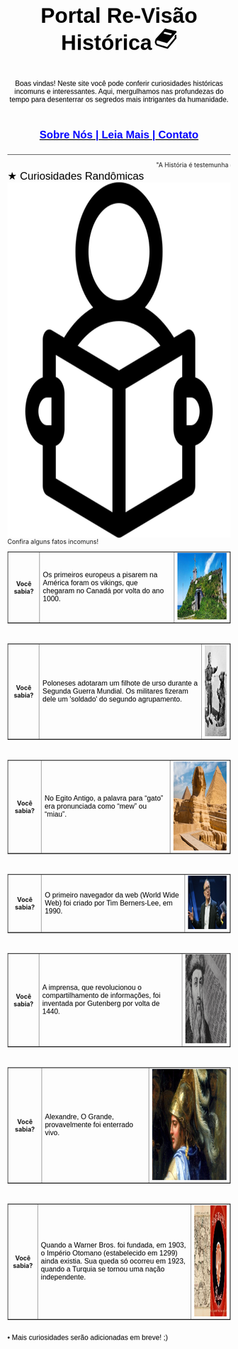 <!DOCTYPE html>
<html lang="pt-br">
    <head>
        <link href="style.css" rel="stylesheet" />
        <meta charset="UTF-8">
<meta name="viewport" content="width=device-width; initial-scale=1.0">
    <body background="textura-de-papel-branco-amassado-reciclado-ou-fundo-de-papel_34070-970.avif" width="300000" height="200000">
<header><center><h1><font face="Arial" size="7.5" color="black">Portal Re-Visão Histórica</font> <img src="kisspng-computer-icons-book-vector-books-5ada2cb5a5a9c6.4998961515242477336786.png" width="50" height="50"></h1></center></header>
<source>
</head>
</body>
<header> 
<div class="center">
<div class="about-header"
<header><center><p><font face="Arial" size="3.5" color="black"> Boas vindas! Neste site você pode conferir curiosidades históricas incomuns e interessantes. 
    Aqui, mergulhamos nas profundezas do tempo para desenterrar os segredos mais intrigantes da humanidade. </font></p></center></header>
</div>
<div class="wraper-header">
<div class="logo">
<center><h2><span><a href="pag-01.html" </span> <font face="Arial" size="5" color="blue">Sobre Nós | Leia Mais | Contato</font></a></h2></center>
<div class="banner-ads">
    <h2><span style= font-size:1</h2>
</div>
</div>
</div>
</header>
<hr>
<marquee><b></b>"A História é testemunha do passado, luz da verdade, vida da memória, mestra da vida, anunciadora dos tempos antigos." - Cícero</b></marquee>
<br>
<font face="Arial" size="5" color="black">★ Curiosidades Randômicas</font>
<br>
<td><img src="3068380.png" width="800" height="800" align="right"></td>
<div class="center">
    <div class="about-header"
<font face="Arial" size="3.5" color="black"> Confira alguns fatos incomuns!</font></p>
</div>
<table width=50% border="1" cellpadding="10" cellspacing="10">
    <th>Você sabia?</th>
    <td><font face="Arial" size="3" color="black"> Os primeiros europeus a pisarem na América foram os vikings, que chegaram no Canadá por volta do ano 1000. </font></td>
    <td><img src="viking.jpg.jpg" width="370" height="150"></td>
    </table>
    <br>
    <table width=50% border="1" cellpadding="10" cellspacing="10">
        <th>Você sabia?</th>
        <td><font face="Arial" size="3" color="black"> Poloneses adotaram um filhote de urso durante a Segunda Guerra Mundial. 
            Os militares fizeram dele um 'soldado' do segundo agrupamento. </font></td>
        <td><img src="urso.webp" width="175" height="205"></td>
        </table>
        <br>
        <table width=50% border="1" cellpadding="10" cellspacing="10">
            <th>Você sabia?</th>
            <td><font face="Arial" size="3" color="black"> No Egito Antigo, a palavra para “gato” era pronunciada como “mew” ou “miau”. </font></td>
            <td><img src="esfinge.webp" width="300" height="200"></td>
            </table>
            <br>
            <table width=50% border="1" cellpadding="10" cellspacing="10">
                <th>Você sabia?</th>
                <td><font face="Arial" size="3" color="black">O primeiro navegador da web (World Wide Web) foi criado por Tim Berners-Lee, em 1990. </font></td>
                <td><img src="tim.jpg" width="212" height="120"></td>
                </table>
            <br>
            <table width=50% border="1" cellpadding="10" cellspacing="10">
                <th>Você sabia?</th>
                <td><font face="Arial" size="3" color="black">A imprensa, que revolucionou o compartilhamento de informações, 
                    foi inventada por Gutenberg por volta de 1440. </font></td>
                <td><img src="Gutenberg-1.png" width="350" height="200"></td>
                </table>
                <br>
                <table width=50% border="1" cellpadding="10" cellspacing="10">
                    <th>Você sabia?</th>
                    <td><font face="Arial" size="3" color="black"> Alexandre, O Grande, provavelmente foi enterrado vivo. </font></td>
                    <td><img src="alexanderthegreatndn_widelg.jpg" width="400" height="250"></td>
                    </table>
                    <br>
                    <table width=50% border="1" cellpadding="10" cellspacing="10">
                        <th>Você sabia?</th>
                        <td><font face="Arial" size="3" color="black"> Quando a Warner Bros. foi fundada, em 1903, o Império Otomano 
                            (estabelecido em 1299) ainda existia. Sua queda só ocorreu em 1923, quando a Turquia se tornou uma nação independente. </font></td>
                        <td><img src="24173847467557.webp" width="400" height="250"></td>
                        </table>
                        <br>
                        <font face="Arial" size="3.5" color="black">• Mais curiosidades serão adicionadas em breve! ;)</font>
</body>
</html>
